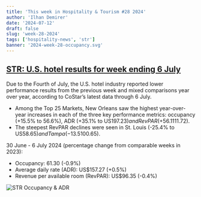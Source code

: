 ```yaml
---
title: 'This week in Hospitality & Tourism #28 2024'
author: 'Ilhan Demirer'
date: '2024-07-12'
draft: false
slug: 'week-28-2024'
tags: ['hospitality-news', 'str']
banner: '2024-week-28-occupancy.svg'
---
```


## [STR: U.S. hotel results for week ending 6 July](https://str.com/press-release/us-hotel-results-week-ending-6-july)

Due to the Fourth of July, the U.S. hotel industry reported lower performance results from the previous week and mixed comparisons year over year, according to CoStar’s latest data through 6 July.

- Among the Top 25 Markets, New Orleans saw the highest year-over-year increases in each of the three key performance metrics: occupancy (+15.5% to 56.6%), ADR (+35.1% to US$197.23) and RevPAR (+56.1% to US$111.72).
- The steepest RevPAR declines were seen in St. Louis (-25.4% to US$58.65) and Tampa (-13.5% to US$100.65).

30 June - 6 July 2024 (percentage change from comparable weeks in 2023):

- Occupancy: 61.30 (-0.9%)
- Average daily rate (ADR): US$157.27 (+0.5%)
- Revenue per available room (RevPAR): US$96.35 (-0.4%)

![STR Occupancy & ADR](/images/blogimages/2024-week-28-occupancy.svg)
